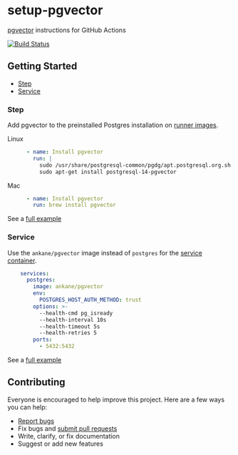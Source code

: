 # setup-pgvector

[pgvector](https://github.com/pgvector/pgvector) instructions for GitHub Actions

[![Build Status](https://github.com/pgvector/setup-pgvector/actions/workflows/step.yml/badge.svg?branch=master)](https://github.com/pgvector/setup-pgvector/actions)

## Getting Started

- [Step](#step)
- [Service](#service)

### Step

Add pgvector to the preinstalled Postgres installation on [runner images](https://github.com/actions/runner-images).

Linux

```yml
      - name: Install pgvector
        run: |
          sudo /usr/share/postgresql-common/pgdg/apt.postgresql.org.sh -y
          sudo apt-get install postgresql-14-pgvector
```

Mac

```yml
      - name: Install pgvector
        run: brew install pgvector
```

See a [full example](https://github.com/pgvector/setup-pgvector/blob/master/.github/workflows/step.yml)

### Service

Use the `ankane/pgvector` image instead of `postgres` for the [service container](https://docs.github.com/en/actions/using-containerized-services/creating-postgresql-service-containers).

```yml
    services:
      postgres:
        image: ankane/pgvector
        env:
          POSTGRES_HOST_AUTH_METHOD: trust
        options: >-
          --health-cmd pg_isready
          --health-interval 10s
          --health-timeout 5s
          --health-retries 5
        ports:
          - 5432:5432
```

See a [full example](https://github.com/pgvector/setup-pgvector/blob/master/.github/workflows/service.yml)

## Contributing

Everyone is encouraged to help improve this project. Here are a few ways you can help:

- [Report bugs](https://github.com/pgvector/setup-pgvector/issues)
- Fix bugs and [submit pull requests](https://github.com/pgvector/setup-pgvector/pulls)
- Write, clarify, or fix documentation
- Suggest or add new features
